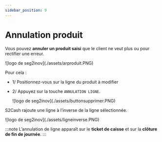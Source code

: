```yaml
---
sidebar_position: 9
---
```


# Annulation produit

Vous pouvez **annuler un produit saisi** que le client ne veut plus ou pour rectifier une erreur. 

<div className="contenaireImg"> 
    ![logo de seg2inov](./assets/arproduit.PNG)
    </div>

Pour cela : 

- 1/  Positionnez-vous sur la ligne du produit à modifier

- 2/  Appuyez sur la touche ```ANNULATION LIGNE```.


    <div className="contenaireImg">
    ![logo de seg2inov](./assets/buttonsupprimer.PNG)
    </div>

S2Cash rajoute une ligne à l’inverse de la ligne sélectionnée.


<div className="contenaireImg">
    ![logo de seg2inov](./assets/ligneinverse.PNG)
    </div>

:::note
L’annulation de ligne apparaît sur le **ticket de caisse** et sur la **clôture de fin de journée**.
:::